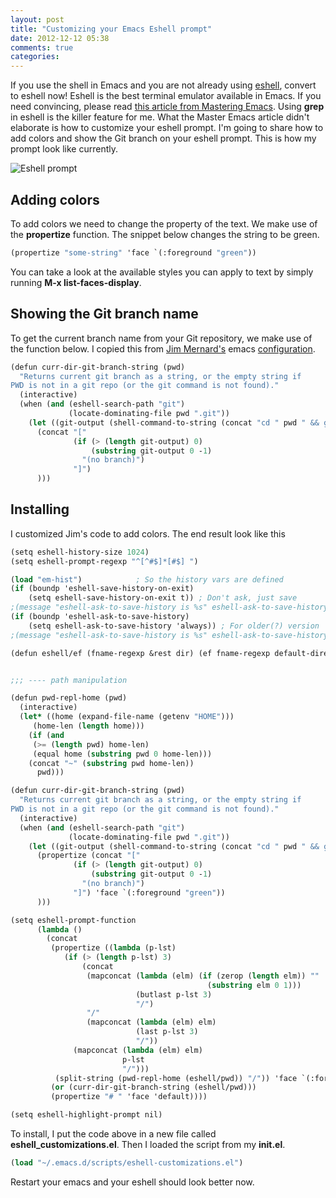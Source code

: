```yaml
---
layout: post
title: "Customizing your Emacs Eshell prompt"
date: 2012-12-12 05:38
comments: true
categories:
---
```


If you use the shell in Emacs and you are not already using [eshell](http://emacswiki.org/emacs/CategoryEshell), convert to eshell now! Eshell is the best terminal emulator available in Emacs. If you need convincing, please read [this article from Mastering Emacs](http://www.masteringemacs.org/articles/2010/12/13/complete-guide-mastering-eshell/). Using __grep__ in eshell is the killer feature for me. What the Master Emacs article didn't elaborate is how to customize your eshell prompt. I'm going to share how to add colors and show the Git branch on your eshell prompt. This is how my prompt look like currently.

![Eshell prompt](https://s3.amazonaws.com/static.liangzan.net/blog/eshell-prompt.png)

<!-- more -->

## Adding colors

To add colors we need to change the property of the text. We make use of the __propertize__ function. The snippet below changes the string to be green.

``` scheme
(propertize "some-string" 'face `(:foreground "green"))
```

You can take a look at the available styles you can apply to text by simply running __M-x list-faces-display__.

## Showing the Git branch name

To get the current branch name from your Git repository, we make use of the function below. I copied this from [Jim Mernard's](http://www.jimmenard.com/) emacs [configuration](https://github.com/jimm/elisp/blob/master/eshell-customize.el).

``` scheme
(defun curr-dir-git-branch-string (pwd)
  "Returns current git branch as a string, or the empty string if
PWD is not in a git repo (or the git command is not found)."
  (interactive)
  (when (and (eshell-search-path "git")
             (locate-dominating-file pwd ".git"))
    (let ((git-output (shell-command-to-string (concat "cd " pwd " && git branch | grep '\\*' | sed -e 's/^\\* //'"))))
      (concat "["
              (if (> (length git-output) 0)
                  (substring git-output 0 -1)
                "(no branch)")
              "]")
      )))
```

## Installing

I customized Jim's code to add colors. The end result look like this

``` scheme
(setq eshell-history-size 1024)
(setq eshell-prompt-regexp "^[^#$]*[#$] ")

(load "em-hist")			; So the history vars are defined
(if (boundp 'eshell-save-history-on-exit)
    (setq eshell-save-history-on-exit t)) ; Don't ask, just save
;(message "eshell-ask-to-save-history is %s" eshell-ask-to-save-history)
(if (boundp 'eshell-ask-to-save-history)
    (setq eshell-ask-to-save-history 'always)) ; For older(?) version
;(message "eshell-ask-to-save-history is %s" eshell-ask-to-save-history)

(defun eshell/ef (fname-regexp &rest dir) (ef fname-regexp default-directory))


;;; ---- path manipulation

(defun pwd-repl-home (pwd)
  (interactive)
  (let* ((home (expand-file-name (getenv "HOME")))
	 (home-len (length home)))
    (if (and
	 (>= (length pwd) home-len)
	 (equal home (substring pwd 0 home-len)))
	(concat "~" (substring pwd home-len))
      pwd)))

(defun curr-dir-git-branch-string (pwd)
  "Returns current git branch as a string, or the empty string if
PWD is not in a git repo (or the git command is not found)."
  (interactive)
  (when (and (eshell-search-path "git")
             (locate-dominating-file pwd ".git"))
    (let ((git-output (shell-command-to-string (concat "cd " pwd " && git branch | grep '\\*' | sed -e 's/^\\* //'"))))
      (propertize (concat "["
              (if (> (length git-output) 0)
                  (substring git-output 0 -1)
                "(no branch)")
              "]") 'face `(:foreground "green"))
      )))

(setq eshell-prompt-function
      (lambda ()
        (concat
         (propertize ((lambda (p-lst)
            (if (> (length p-lst) 3)
                (concat
                 (mapconcat (lambda (elm) (if (zerop (length elm)) ""
                                            (substring elm 0 1)))
                            (butlast p-lst 3)
                            "/")
                 "/"
                 (mapconcat (lambda (elm) elm)
                            (last p-lst 3)
                            "/"))
              (mapconcat (lambda (elm) elm)
                         p-lst
                         "/")))
          (split-string (pwd-repl-home (eshell/pwd)) "/")) 'face `(:foreground "yellow"))
         (or (curr-dir-git-branch-string (eshell/pwd)))
         (propertize "# " 'face 'default))))

(setq eshell-highlight-prompt nil)
```

To install, I put the code above in a new file called __eshell_customizations.el__. Then I loaded the script from my __init.el__.

``` scheme
(load "~/.emacs.d/scripts/eshell-customizations.el")
```

Restart your emacs and your eshell should look better now.
